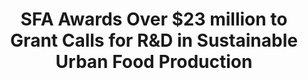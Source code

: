 ---
layout: post
title: "SFA Awards Over $23 million to Grant Calls for R&D in Sustainable Urban Food Production"
file_url: https://www.sfa.gov.sg/docs/default-source/default-document-library/260421_sfa-awards-over-23-million-to-grant-call-for-r-d-in-sustainable-urban-food-productiona58a092d264c4c91acf57099a12046eb.pdf
---